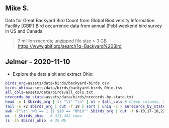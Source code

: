 ## Mike S.

Data for Great Backyard Bird Count from Global Biodiversity Information Facility (GBIF) 
Bird occurrence data from annual (Feb) weekend bird survey in US and Canada
>7 million records; unzipped file size > 3 GB
https://www.gbif.org/search?q=Backyard%20Bird

## Jelmer - 2020-11-10

- Explore the data a bit and extract Ohio:

```bash
birds_org=assets/data/birds/backyard-birds.csv
birds_ohio=assets/data/birds/backyard-birds_Ohio.tsv
all_cols=assets/data/birds/all_cols.txt
nrecords_by_state=assets/data/birds/nrecords-by-state.txt
head -n 1 $birds_org | tr "\t" "\n" | nl > $all_cols # Check columns, State/Province is #18
tail -n +2 $birds_org | cut -f 18 | sort | uniq -c > $nrecords_by_state # Check nr of records by State, Ohio has 311,441
awk -F"\t" 'NR == 1 || $18 == "Ohio"' $birds_org | cut -f 6-10,17-18,22-23,30 > $birds_ohio
wc -l $birds_ohio   # 311,442 rows
ls -lh $birds_ohio  # 35 Mb
```
